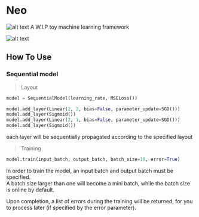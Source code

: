 # Neo
![alt text](https://img.shields.io/travis/USER/REPO.svg)
A W.I.P toy machine learning framework

![alt text](http://download.gamezone.com/uploads/image/data/1201507/article_post_width_Thomas-Anderson-aka-Neo-the-Matrix-1024x516.jpg)

## How To Use

### Sequential model
>Layout

```python
model = SequentialModel(learning_rate, MSELoss())

model.add_layer(Linear(2, 2, bias=False, parameter_update=SGD()))
model.add_layer(Sigmoid())
model.add_layer(Linear(2, 1, bias=False, parameter_update=SGD()))
model.add_layer(Sigmoid())
```
each layer will be sequentially propagated according to the specified layout

>Training
```python
model.train(input_batch, output_batch, batch_size=10, error=True)
```
In order to train the model, an input batch and output batch must be specified.<br>
A batch size larger than one will become a mini batch, while the batch size is online by default.

Upon completion, a list of errors during the training will be returned, for you to process later (if specified by the error parameter).
